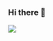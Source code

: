 ### Hi there 👋
[![](https://github-readme-stats.vercel.app/api?username=spencer741&count_private=true&show_icons=true&theme=dark)](https://github.com/spencer741/spencer741)

<!--
**spencer741/spencer741** is a ✨ _special_ ✨ repository because its `README.md` (this file) appears on your GitHub profile.

Here are some ideas to get you started:

- 🔭 I’m currently working on ...
- 🌱 I’m currently learning ...
- 👯 I’m looking to collaborate on ...
- 🤔 I’m looking for help with ...
- 💬 Ask me about ...
- 📫 How to reach me: ...
- 😄 Pronouns: ...
- ⚡ Fun fact: ...
-->
